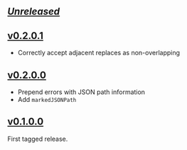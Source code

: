 ## [_Unreleased_](https://github.com/pbrisbin/yaml-marked/compare/v0.2.0.1...main)

## [v0.2.0.1](https://github.com/pbrisbin/yaml-marked/compare/v0.2.0.0...v0.2.0.1)

- Correctly accept adjacent replaces as non-overlapping

## [v0.2.0.0](https://github.com/pbrisbin/yaml-marked/compare/v0.1.0.0...v0.2.0.0)

- Prepend errors with JSON path information
- Add `markedJSONPath`

## [v0.1.0.0](https://github.com/pbrisbin/yaml-marked/tree/v0.1.0.0)

First tagged release.
